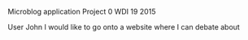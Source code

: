 Microblog application
Project 0 
WDI 19 2015

User John
I would like to go onto a website where I can debate about 